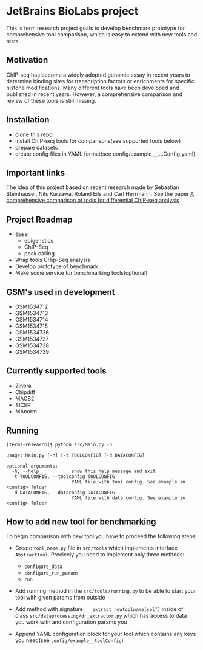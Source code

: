 # JetBrains BioLabs project

This is term research project goals to develop benchmark prototype for comprehensive tool comparison, which is easy to extend with new tools and tests.

## Motivation

ChIP-seq has become a widely adopted genomic assay in recent years to determine binding sites for transcription factors or
enrichments for specific histone modifications. Many different tools have been developed and published in recent years. However, a comprehensive comparison and review of these tools is still missing.

## Installation
* clone this repo
* install ChIP-seq tools for comparisons(see supported tools below)
* prepare datasets 
* create config files in YAML format(see config/example___...Config.yaml)

## Important links

The idea of this project based on recent research made by Sebastian Steinhauser, Nils Kurzawa, Roland Eils and Carl Herrmann.
See the paper [A comprehensive comparison of tools for differential
ChIP-seq analysis](http://bib.oxfordjournals.org/content/early/2016/01/12/bib.bbv110.full)


## Project Roadmap
* Base
    - epigenetics
    - ChIP-Seq
    - peak calling
* Wrap tools CHip-Seq analysis
* Develop prototype of benchmark
* Make some service for benchmarking tools(optional)

## GSM's used in development
* GSM1534712
* GSM1534713
* GSM1534714
* GSM1534715
* GSM1534736
* GSM1534737
* GSM1534738
* GSM1534739

## Currently supported tools

* Zinbra
* Chipdiff
* MACS2
* SICER
* MAnorm

## Running

```
[term2-research]$ python src/Main.py -h

usage: Main.py [-h] [-t TOOLCONFIG] [-d DATACONFIG]

optional arguments:
  -h, --help            show this help message and exit
  -t TOOLCONFIG, --toolconfig TOOLCONFIG
                        YAML file with tool config. See example in <config> folder
  -d DATACONFIG, --dataconfig DATACONFIG
                        YAML file with data config. See example in <config> folder
```

## How to add new tool for benchmarking

To begin comparison with new tool you have to proceed the following steps:
* Create ```tool_name.py``` file in ```src/tools``` which implements interface ```AbstractTool```. Precicely you need to implement only three methods:
     - ```configure_data```
     - ```configure_run_params```
     - ```run```

* Add running method in the ```src/tools/running.py``` to be able to start your tool with given params from outside
* Add method with signature ```___extract_newtoolname(self)``` inside of class ```src/dataprocessing/dr_extractor.py``` which has access to data you work with and configuration params you
* Append YAML configuration block for your tool which contains any keys you need(see ```config/example__toolConfig```)

